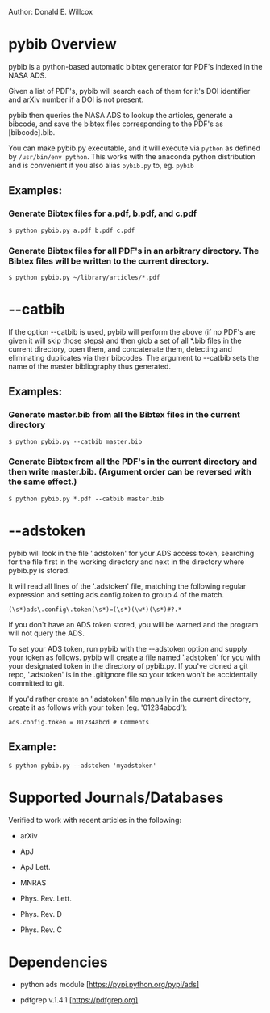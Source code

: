 Author: Donald E. Willcox


# pybib Overview

pybib is a python-based automatic bibtex generator for PDF's indexed
in the NASA ADS.

Given a list of PDF's, pybib will search each of them for it's DOI identifier and arXiv number if a DOI is not present.

pybib then queries the NASA ADS to lookup the articles, generate a
bibcode, and save the bibtex files corresponding to the PDF's as
[bibcode].bib.

You can make pybib.py executable, and it will execute via ```python``` as
defined by ```/usr/bin/env python```. This works with the anaconda
python distribution and is convenient if you also alias ```pybib.py``` to, eg. ```pybib```

## Examples:

### Generate Bibtex files for a.pdf, b.pdf, and c.pdf

```
$ python pybib.py a.pdf b.pdf c.pdf
```

### Generate Bibtex files for all PDF's in an arbitrary directory. The Bibtex files will be written to the current directory.

```
$ python pybib.py ~/library/articles/*.pdf
```


# --catbib

If the option --catbib is used, pybib will perform the above (if no
PDF's are given it will skip those steps) and then glob a set of all
*.bib files in the current directory, open them, and concatenate them,
detecting and eliminating duplicates via their bibcodes. The
argument to --catbib sets the name of the master bibliography thus
generated.

## Examples:

### Generate master.bib from all the Bibtex files in the current directory

```
$ python pybib.py --catbib master.bib
```

### Generate Bibtex from all the PDF's in the current directory and then write master.bib. (Argument order can be reversed with the same effect.)

```
$ python pybib.py *.pdf --catbib master.bib
```


# --adstoken

pybib will look in the file '.adstoken' for your ADS access token,
searching for the file first in the working directory and next in the
directory where pybib.py is stored.

It will read all lines of the '.adstoken' file, matching the following regular
expression and setting ads.config.token to group 4 of the match.

``` (\s*)ads\.config\.token(\s*)=(\s*)(\w*)(\s*)#?.* ```

If you don't have an ADS token stored, you will be warned and the
program will not query the ADS.

To set your ADS token, run pybib with the --adstoken option and supply
your token as follows. pybib will create a file named '.adstoken' for
you with your designated token in the directory of pybib.py. If you've
cloned a git repo, '.adstoken' is in the .gitignore file so your token
won't be accidentally committed to git.

If you'd rather create an '.adstoken' file manually in the current
directory, create it as follows with your token (eg. '01234abcd'):

```
ads.config.token = 01234abcd # Comments
```

## Example:

```
$ python pybib.py --adstoken 'myadstoken'
```


# Supported Journals/Databases

Verified to work with recent articles in the following:

* arXiv

* ApJ

* ApJ Lett.

* MNRAS

* Phys. Rev. Lett.

* Phys. Rev. D

* Phys. Rev. C



# Dependencies

* python ads module [https://pypi.python.org/pypi/ads]

* pdfgrep v.1.4.1 [https://pdfgrep.org]


